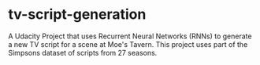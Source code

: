 # tv-script-generation
A Udacity Project that uses Recurrent Neural Networks (RNNs) to generate a new TV script for a scene at Moe's Tavern. This project uses part of the Simpsons dataset of scripts from 27 seasons.
